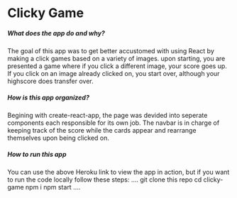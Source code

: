 # Clicky Game

##### What does the app do and why?
The goal of this app was to get better accustomed with using React by making a click games based on a variety of images. upon starting, you are presented a game where if you click a different image, your score goes up. If you click on an image already clicked on, you start over, although your highscore does transfer over.

##### How is this app organized?
Begining with create-react-app, the page was devided into seperate components each responsible for its own job. The navbar is in charge of keeping track of the score while the cards appear and rearrange themselves upon being clicked on.

##### How to run this app
You can use the above Heroku link to view the app in action, but if you want to run the code locally follow these steps:
....
git clone this repo
cd clicky-game
npm i
npm start
....
